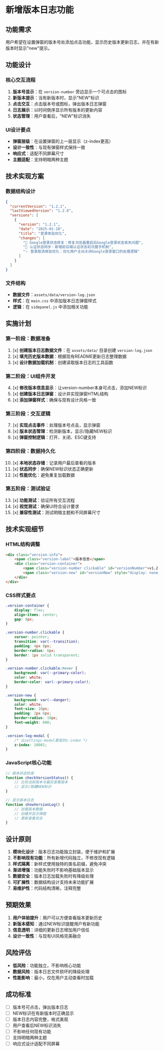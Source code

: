 # 新增版本日志功能

## 功能需求
用户希望在设置弹窗的版本号处添加点击功能，显示历史版本更新日志，并在有新版本时显示"new"提示。

## 功能设计

### 核心交互流程
1. **版本号显示**：在 `version-number` 旁边显示一个可点击的图标
2. **新版本提示**：当有新版本时，显示"NEW"标识
3. **点击交互**：点击版本号或图标，弹出版本日志弹窗
4. **日志展示**：以时间倒序显示所有版本的更新内容
5. **状态管理**：用户查看后，"NEW"标识消失

### UI设计要点
- **弹窗层级**：在设置弹窗的上一层显示（z-index更高）
- **设计一致性**：与现有弹窗样式保持一致
- **响应式**：适配不同屏幕尺寸
- **主题适配**：支持明暗两种主题

## 技术实现方案

### 数据结构设计
```json
{
  "currentVersion": "1.2.1",
  "lastViewedVersion": "1.2.0",
  "versions": [
    {
      "version": "1.2.1",
      "date": "2025-01-18",
      "title": "登录体验优化",
      "changes": [
        "🔧 Google登录状态修复：修复浏览器重启后Google登录状态丢失问题",
        "🎯 认证状态同步：新增前后端认证状态初次握手机制",
        "✨ 登录取消体验优化：优化用户主动关闭Google登录窗口的处理逻辑"
      ]
    }
  ]
}
```

### 文件结构
- **数据文件**：`assets/data/version-log.json`
- **样式**：在 `main.css` 中添加版本日志弹窗样式
- **逻辑**：在 `sidepanel.js` 中添加相关功能

## 实施计划

### 第一阶段：数据准备
1. [x] **创建版本日志数据文件**：在 `assets/data/` 目录创建 `version-log.json`
2. [x] **填充历史版本数据**：根据现有README更新日志整理数据
3. [x] **设计数据加载机制**：创建读取版本日志的工具函数

### 第二阶段：UI组件开发
4. [x] **修改版本信息显示**：让version-number本身可点击，添加NEW标识
5. [x] **创建版本日志弹窗**：设计并实现弹窗HTML结构
6. [x] **添加弹窗样式**：确保与现有设计风格一致

### 第三阶段：交互逻辑
7. [x] **实现点击事件**：处理版本号点击，显示弹窗
8. [x] **版本状态管理**：检测新版本，显示/隐藏NEW标识
9. [x] **弹窗控制逻辑**：打开、关闭、ESC键支持

### 第四阶段：数据持久化
10. [x] **本地状态存储**：记录用户最后查看的版本
11. [x] **状态同步**：确保NEW标识状态正确更新
12. [x] **性能优化**：避免重复加载数据

### 第五阶段：测试验证
13. [x] **功能测试**：验证所有交互流程
14. [x] **视觉测试**：确保UI符合设计要求
15. [x] **兼容性测试**：测试明暗主题和不同屏幕尺寸

## 技术实现细节

### HTML结构调整
```html
<div class="version-info">
    <span class="version-label">版本信息</span>
    <div class="version-container">
        <span class="version-number clickable" id="versionNumber">v1.2.1</span>
        <span class="version-new" id="versionNew" style="display: none;">NEW</span>
    </div>
</div>
```

### CSS样式要点
```css
.version-container {
    display: flex;
    align-items: center;
    gap: 8px;
}

.version-number.clickable {
    cursor: pointer;
    transition: var(--transition);
    padding: 4px 8px;
    border-radius: 6px;
    border: 1px solid transparent;
}

.version-number.clickable:hover {
    background: var(--primary-color);
    color: white;
    border-color: var(--primary-color);
}

.version-new {
    background: var(--danger);
    color: white;
    font-size: 10px;
    padding: 2px 6px;
    border-radius: 10px;
    font-weight: 600;
}

.version-log-modal {
    /* 比settings-modal更高的z-index */
    z-index: 10001;
}
```

### JavaScript核心功能
```javascript
// 版本状态检查
function checkVersionStatus() {
    // 比较当前版本与最后查看版本
    // 显示/隐藏NEW标识
}

// 显示版本日志
function showVersionLog() {
    // 加载版本数据
    // 创建并显示弹窗
    // 更新查看状态
}
```

## 设计原则
1. **模块化设计**：版本日志功能独立封装，便于维护和扩展
2. **不影响现有功能**：所有新增代码独立，不修改现有逻辑
3. **样式隔离**：新样式使用独特的类名前缀，避免冲突
4. **渐进增强**：功能失败时不影响基础版本显示
5. **数据安全**：版本日志加载失败时有降级处理
6. **可扩展性**：数据结构设计支持未来功能扩展
7. **易维护性**：代码结构清晰，注释完整

## 预期效果
1. **用户体验提升**：用户可以方便查看版本更新历史
2. **新版本感知**：通过NEW标识提醒用户有新功能
3. **信息透明**：详细的更新日志增加用户信任
4. **设计一致性**：与现有UI风格完美融合

## 风险评估
- **低风险**：功能独立，不影响核心功能
- **数据风险**：版本日志文件损坏的降级处理
- **性能影响**：最小，仅在用户主动查看时加载

## 成功标准
- [ ] 版本号可点击，弹出版本日志
- [ ] NEW标识在有新版本时正确显示
- [ ] 版本日志内容完整，格式美观
- [ ] 用户查看后NEW标识消失
- [ ] 不影响任何现有功能
- [ ] 支持明暗两种主题
- [ ] 响应式设计适配不同屏幕